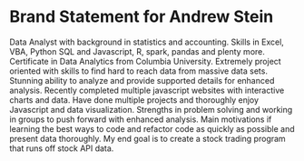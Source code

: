 # Brand Statement for Andrew Stein
Data Analyst with background in statistics and accounting. Skills in Excel, VBA, Python SQL and Javascript, R, spark, pandas and plenty more. Certificate in Data Analytics from Columbia University. Extremely project oriented with skills to find hard to reach data from massive data sets. Stunning ability to analyze and provide supported details for enhanced analysis. Recently completed multiple javascript websites with interactive charts and data. Have done multiple projects and thoroughly enjoy Javascript and data visualization. Strengths in problem solving and working in groups to push forward with enhanced analysis. Main motivations if learning the best ways to code and refactor code as quickly as possible and present data thoroughly. My end goal is to create a stock trading program that runs off stock API data. 
